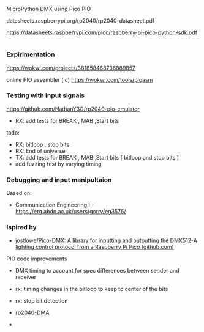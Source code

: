 MicroPython DMX using Pico PIO



datasheets.raspberrypi.org/rp2040/rp2040-datasheet.pdf

https://datasheets.raspberrypi.com/pico/raspberry-pi-pico-python-sdk.pdf


# 

### Expirimentation 
https://wokwi.com/projects/381858468736889857

online PIO assembler ( c)
https://wokwi.com/tools/pioasm

### Testing with input signals
https://github.com/NathanY3G/rp2040-pio-emulator

- RX: add tests for BREAK , MAB ,Start bits 

todo: 
- RX: bitloop , stop bits 
- RX: End of universe 
- TX: add tests for BREAK , MAB ,Start bits [ bitloop and stop bits ]
- add fuzzing test by varying timing 

### Debugging and input manipultaion 


Based on:
- Communication Engineering I - https://erg.abdn.ac.uk/users/gorry/eg3576/

### Ispired by 
- [jostlowe/Pico-DMX: A library for inputting and outputting the DMX512-A lighting control protocol from a Raspberry Pi Pico (github.com)](https://github.com/jostlowe/Pico-DMX)

PIO code improvements
- DMX timing to account for spec differences between sender and receiver

- rx: timing changes in the bitloop to keep to center of the bits 
- rx: stop bit detection 
- [rp2040-DMA](https://github.com/drtimcollins/RP2040-DMA)
-
